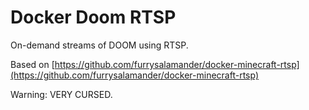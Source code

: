 # Docker Doom RTSP

On-demand streams of DOOM using RTSP.

Based on [https://github.com/furrysalamander/docker-minecraft-rtsp](https://github.com/furrysalamander/docker-minecraft-rtsp)

Warning: VERY CURSED.

